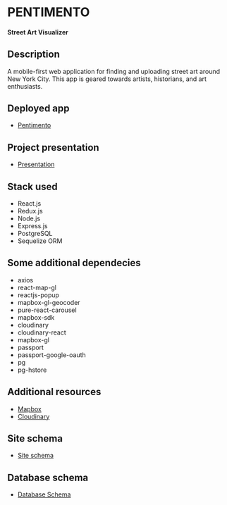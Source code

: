 # PENTIMENTO

#### Street Art Visualizer

## Description

A mobile-first web application for finding and uploading street art around New York City. This app is geared towards artists, historians, and art enthusiasts.

## Deployed app

- [Pentimento](https://pentimentostreet.herokuapp.com/)

## Project presentation

- [Presentation](https://youtu.be/ZBzauWZc4Gk)

## Stack used

- React.js
- Redux.js
- Node.js
- Express.js
- PostgreSQL
- Sequelize ORM

## Some additional dependecies

- axios
- react-map-gl
- reactjs-popup
- mapbox-gl-geocoder
- pure-react-carousel
- mapbox-sdk
- cloudinary
- cloudinary-react
- mapbox-gl
- passport
- passport-google-oauth
- pg
- pg-hstore

## Additional resources

- [Mapbox](https://www.mapbox.com/)
- [Cloudinary](https://cloudinary.com/)

## Site schema

- [Site schema](https://drive.google.com/file/d/1Rgxaunpi3NrRXdNL-aPI6WoD-jAdmoLV/view)

## Database schema

- [Database Schema](https://drive.google.com/file/d/1oOr5dzjAKAd5lVU3FAysmi6jqTXVnJ26/view)
